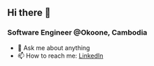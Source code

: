 ## Hi there 👋
### Software Engineer @Okoone, Cambodia

- 💬 Ask me about anything
- 📫 How to reach me: [LinkedIn](https://www.linkedin.com/in/hokhytann/)


<!--
**HokhyTann/HokhyTann** is a ✨ _special_ ✨ repository because its `README.md` (this file) appears on your GitHub profile.

Here are some ideas to get you started:

- 🔭 I’m currently working on ...
- 🌱 I’m currently learning ...
- 👯 I’m looking to collaborate on ...
- 🤔 I’m looking for help with ...
- 💬 Ask me about ...
- 📫 How to reach me: ...
- 😄 Pronouns: ...
- ⚡ Fun fact: ...
-->
